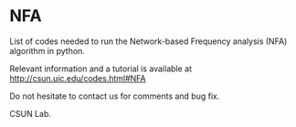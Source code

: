 # NFA

List of codes needed to run the Network-based Frequency analysis (NFA) algorithm in python.

Relevant information and a tutorial is available at http://csun.uic.edu/codes.html#NFA

Do not hesitate to contact us for comments and bug fix.

CSUN Lab.
